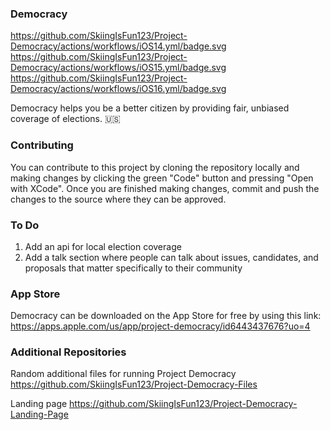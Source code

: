 ### Democracy
https://github.com/SkiingIsFun123/Project-Democracy/actions/workflows/iOS14.yml/badge.svg
https://github.com/SkiingIsFun123/Project-Democracy/actions/workflows/iOS15.yml/badge.svg
https://github.com/SkiingIsFun123/Project-Democracy/actions/workflows/iOS16.yml/badge.svg

Democracy helps you be a better citizen by providing fair, unbiased coverage of elections. 🇺🇸

### Contributing
You can contribute to this project by cloning the repository locally and making changes by clicking the green "Code" button and pressing "Open with XCode". Once you are finished making changes, commit and push the changes to the source where they can be approved.

### To Do
   1. Add an api for local election coverage
   2. Add a talk section where people can talk about issues, candidates, and proposals that matter specifically to their community

### App Store
Democracy can be downloaded on the App Store for free by using this link:
https://apps.apple.com/us/app/project-democracy/id6443437676?uo=4

### Additional Repositories
Random additional files for running Project Democracy
https://github.com/SkiingIsFun123/Project-Democracy-Files

Landing page
https://github.com/SkiingIsFun123/Project-Democracy-Landing-Page
